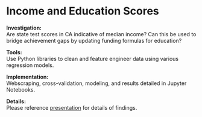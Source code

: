 # Income and Education Scores  
__Investigation:__  
Are state test scores in CA indicative of median income? Can this be used to bridge achievement gaps by updating funding formulas for education?  

__Tools:__  
Use Python libraries to clean and feature engineer data using various regression models.  

__Implementation:__  
Webscraping, cross-validation, modeling, and results detailed in Jupyter Notebooks.  

__Details:__  
Please reference [presentation](https://docs.google.com/presentation/d/1p0bjIqQCxcOvkpeSkeS0jnmKNO580Mvz3vqgVkg8Dxc/edit?usp=sharing) for details of findings.  
